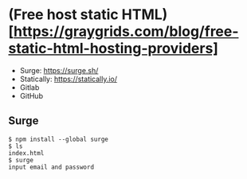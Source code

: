 # (Free host static HTML)[https://graygrids.com/blog/free-static-html-hosting-providers]
- Surge: https://surge.sh/
- Statically: https://statically.io/
- Gitlab
- GitHub

## Surge
```
$ npm install --global surge
$ ls
index.html
$ surge
input email and password
```
